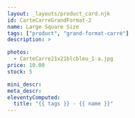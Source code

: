 ```yaml
---
layout: _layouts/product_card.njk
id: CarteCarreGrandFormat-2
name: Large Square Size
tags: ["product", "grand-format-carré"]
description: >

photos:
  - CarteCarre21x21blcbleu_1-a.jpg
price: 10.00
stock: 5

mini_descr:
meta_descr:
eleventyComputed:
  title: "{{ tags }} - {{ name }}"
---
```

